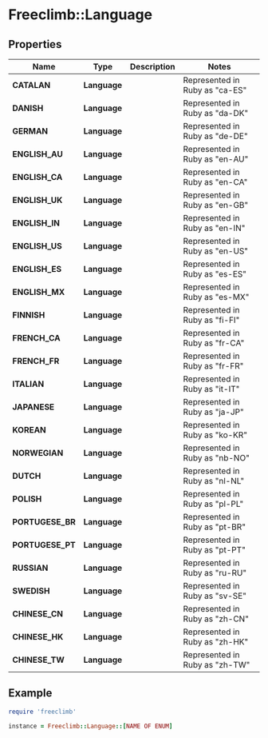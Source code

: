 # Freeclimb::Language

## Properties

| Name | Type | Description | Notes |
| ---- | ---- | ----------- | ----- |
| **CATALAN** | **Language** |  | Represented in Ruby as "ca-ES" |
| **DANISH** | **Language** |  | Represented in Ruby as "da-DK" |
| **GERMAN** | **Language** |  | Represented in Ruby as "de-DE" |
| **ENGLISH_AU** | **Language** |  | Represented in Ruby as "en-AU" |
| **ENGLISH_CA** | **Language** |  | Represented in Ruby as "en-CA" |
| **ENGLISH_UK** | **Language** |  | Represented in Ruby as "en-GB" |
| **ENGLISH_IN** | **Language** |  | Represented in Ruby as "en-IN" |
| **ENGLISH_US** | **Language** |  | Represented in Ruby as "en-US" |
| **ENGLISH_ES** | **Language** |  | Represented in Ruby as "es-ES" |
| **ENGLISH_MX** | **Language** |  | Represented in Ruby as "es-MX" |
| **FINNISH** | **Language** |  | Represented in Ruby as "fi-FI" |
| **FRENCH_CA** | **Language** |  | Represented in Ruby as "fr-CA" |
| **FRENCH_FR** | **Language** |  | Represented in Ruby as "fr-FR" |
| **ITALIAN** | **Language** |  | Represented in Ruby as "it-IT" |
| **JAPANESE** | **Language** |  | Represented in Ruby as "ja-JP" |
| **KOREAN** | **Language** |  | Represented in Ruby as "ko-KR" |
| **NORWEGIAN** | **Language** |  | Represented in Ruby as "nb-NO" |
| **DUTCH** | **Language** |  | Represented in Ruby as "nl-NL" |
| **POLISH** | **Language** |  | Represented in Ruby as "pl-PL" |
| **PORTUGESE_BR** | **Language** |  | Represented in Ruby as "pt-BR" |
| **PORTUGESE_PT** | **Language** |  | Represented in Ruby as "pt-PT" |
| **RUSSIAN** | **Language** |  | Represented in Ruby as "ru-RU" |
| **SWEDISH** | **Language** |  | Represented in Ruby as "sv-SE" |
| **CHINESE_CN** | **Language** |  | Represented in Ruby as "zh-CN" |
| **CHINESE_HK** | **Language** |  | Represented in Ruby as "zh-HK" |
| **CHINESE_TW** | **Language** |  | Represented in Ruby as "zh-TW" |

## Example

```ruby
require 'freeclimb'

instance = Freeclimb::Language::[NAME OF ENUM]
```


